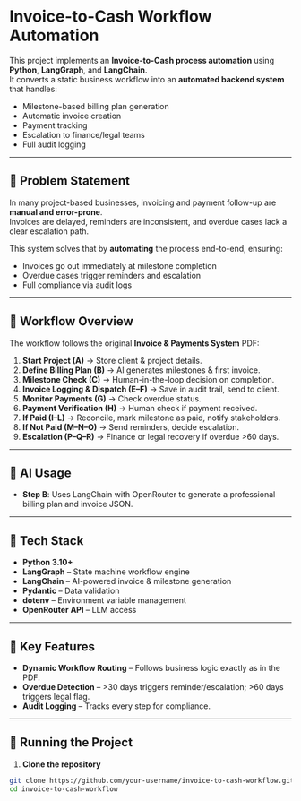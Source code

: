 # Invoice-to-Cash Workflow Automation

This project implements an **Invoice-to-Cash process automation** using **Python**, **LangGraph**, and **LangChain**.  
It converts a static business workflow  into an **automated backend system** that handles:

- Milestone-based billing plan generation
- Automatic invoice creation
- Payment tracking
- Escalation to finance/legal teams
- Full audit logging

---

## 📌 Problem Statement

In many project-based businesses, invoicing and payment follow-up are **manual and error-prone**.  
Invoices are delayed, reminders are inconsistent, and overdue cases lack a clear escalation path.  

This system solves that by **automating** the process end-to-end, ensuring:
- Invoices go out immediately at milestone completion
- Overdue cases trigger reminders and escalation
- Full compliance via audit logs

---

## 🔄 Workflow Overview

The workflow follows the original **Invoice & Payments System** PDF:

1. **Start Project (A)** → Store client & project details.
2. **Define Billing Plan (B)** → AI generates milestones & first invoice.
3. **Milestone Check (C)** → Human-in-the-loop decision on completion.
4. **Invoice Logging & Dispatch (E–F)** → Save in audit trail, send to client.
5. **Monitor Payments (G)** → Check overdue status.
6. **Payment Verification (H)** → Human check if payment received.
7. **If Paid (I–L)** → Reconcile, mark milestone as paid, notify stakeholders.
8. **If Not Paid (M–N–O)** → Send reminders, decide escalation.
9. **Escalation (P–Q–R)** → Finance or legal recovery if overdue >60 days.

---

## 🧠 AI Usage

- **Step B**: Uses LangChain with OpenRouter to generate a professional billing plan and invoice JSON.
---

## 📂 Tech Stack

- **Python 3.10+**
- **LangGraph** – State machine workflow engine
- **LangChain** – AI-powered invoice & milestone generation
- **Pydantic** – Data validation
- **dotenv** – Environment variable management
- **OpenRouter API** – LLM access

---

## 📜 Key Features

- **Dynamic Workflow Routing** – Follows business logic exactly as in the PDF.
- **Overdue Detection** – >30 days triggers reminder/escalation; >60 days triggers legal flag.
- **Audit Logging** – Tracks every step for compliance.

---

## 🚀 Running the Project

1. **Clone the repository**
```bash
git clone https://github.com/your-username/invoice-to-cash-workflow.git
cd invoice-to-cash-workflow
